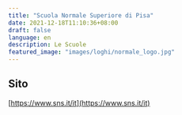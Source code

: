 ```yaml
---
title: "Scuola Normale Superiore di Pisa"
date: 2021-12-18T11:10:36+08:00
draft: false
language: en
description: Le Scuole
featured_image: "images/loghi/normale_logo.jpg"
---
```


## Sito

[https://www.sns.it/it](https://www.sns.it/it)